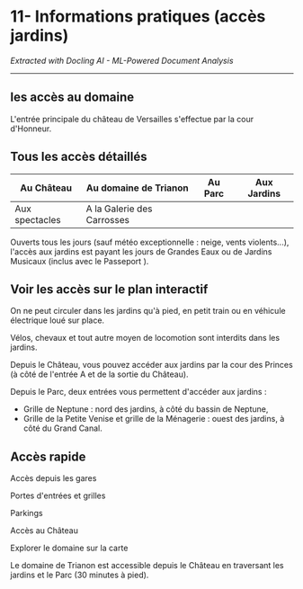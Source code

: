 # 11- Informations pratiques (accès jardins)

*Extracted with Docling AI - ML-Powered Document Analysis*

---

## les accès au domaine

L'entrée principale du château de Versailles s'effectue par la cour d'Honneur.

## Tous les accès détaillés

<!-- image -->

| Au Château     | Au domaine de Trianon      | Au Parc   | Aux Jardins   |
|----------------|----------------------------|-----------|---------------|
| Aux spectacles | A la Galerie des Carrosses |           |               |

Ouverts tous les jours (sauf météo exceptionnelle : neige, vents violents...), l'accès aux jardins est payant les jours de Grandes Eaux ou de Jardins Musicaux (inclus avec le Passeport ).

## Voir les accès sur le plan interactif

On ne peut circuler dans les jardins qu'à pied, en petit train ou en véhicule électrique loué sur place.

Vélos, chevaux et tout autre moyen de locomotion sont interdits dans les jardins.

Depuis le Château, vous pouvez accéder aux jardins par la cour des Princes (à côté de l'entrée A et de la sortie du Château).

Depuis le Parc, deux entrées vous permettent d'accéder aux jardins :

- Grille de Neptune : nord des jardins, à côté du bassin de Neptune,
- Grille de la Petite Venise et grille de la Ménagerie : ouest des jardins, à côté du Grand Canal.

## Accès rapide

Accès depuis les gares

Portes d'entrées et grilles

Parkings

Accès au Château

Explorer le domaine sur la carte

Le domaine de Trianon est accessible depuis le Château en traversant les jardins et le Parc (30 minutes à pied).
